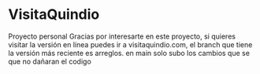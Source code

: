 # VisitaQuindio
Proyecto personal 
Gracias por interesarte en este proyecto, si quieres visitar la versión en linea puedes ir a visitaquindio.com, el branch que tiene la versión más reciente es arreglos. en main solo subo los cambios que se que no dañaran el codigo
